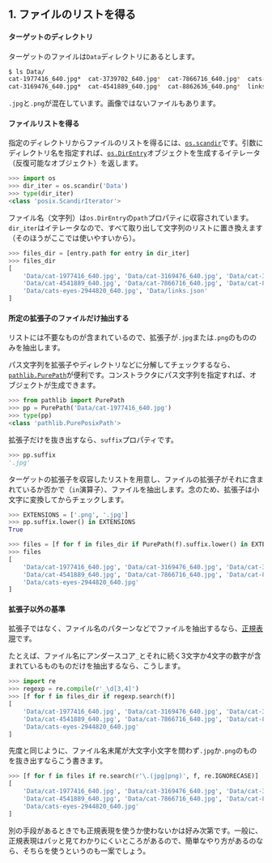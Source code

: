 ## 1. ファイルのリストを得る

#### ターゲットのディレクトリ

ターゲットのファイルは`Data`ディレクトリにあるとします。

```bash
$ ls Data/
cat-1977416_640.jpg*  cat-3739702_640.jpg*  cat-7866716_640.jpg*  cats-eyes-2944820_640.jpg*
cat-3169476_640.jpg*  cat-4541889_640.jpg*  cat-8862636_640.png*  links.json*
```

`.jpg`と`.png`が混在しています。画像ではないファイルもあります。


#### ファイルリストを得る

指定のディレクトリからファイルのリストを得るには、[`os.scandir`](https://docs.python.org/ja/3/library/os.html#os.scandir)です。引数にディレクトリ名を指定すれば、[`os.DirEntry`](https://docs.python.org/ja/3/library/os.html#os.DirEntry)オブジェクトを生成するイテレータ（反復可能なオブジェクト）を返します。

```python
>>> import os
>>> dir_iter = os.scandir('Data')
>>> type(dir_iter)
<class 'posix.ScandirIterator'>
```

ファイル名（文字列）は`os.DirEntry`の`path`プロパティに収容されています。`dir_iter`はイテレータなので、すべて取り出して文字列のリストに置き換えます（そのほうがここでは使いやすいから）。

```python
>>> files_dir = [entry.path for entry in dir_iter]
>>> files_dir
[
    'Data/cat-1977416_640.jpg', 'Data/cat-3169476_640.jpg', 'Data/cat-3739702_640.jpg',
    'Data/cat-4541889_640.jpg', 'Data/cat-7866716_640.jpg', 'Data/cat-8862636_640.png',
    'Data/cats-eyes-2944820_640.jpg', 'Data/links.json'
]
```


#### 所定の拡張子のファイルだけ抽出する

リストには不要なものが含まれているので、拡張子が`.jpg`または`.png`のもののみを抽出します。

パス文字列を拡張子やディレクトリなどに分解してチェックするなら、[`pathlib.PurePath`](https://docs.python.org/ja/3/library/pathlib.html#pathlib.PurePath)が便利です。コンストラクタにパス文字列を指定すれば、オブジェクトが生成できます。

```python
>>> from pathlib import PurePath
>>> pp = PurePath('Data/cat-1977416_640.jpg')
>>> type(pp)
<class 'pathlib.PurePosixPath'>
```

拡張子だけを抜き出すなら、`suffix`プロパティです。

```python
>>> pp.suffix
'.jpg'
```

ターゲットの拡張子を収容したリストを用意し、ファイルの拡張子がそれに含まれているか否かで（`in`演算子）、ファイルを抽出します。念のため、拡張子は小文字に変換してからチェックします。

```python
>>> EXTENSIONS = ['.png', '.jpg']
>>> pp.suffix.lower() in EXTENSIONS
True

>>> files = [f for f in files_dir if PurePath(f).suffix.lower() in EXTENSIONS]
>>> files
[
    'Data/cat-1977416_640.jpg', 'Data/cat-3169476_640.jpg', 'Data/cat-3739702_640.jpg',
    'Data/cat-4541889_640.jpg', 'Data/cat-7866716_640.jpg', 'Data/cat-8862636_640.png',
    'Data/cats-eyes-2944820_640.jpg'
]
```


#### 拡張子以外の基準

拡張子ではなく、ファイル名のパターンなどでファイルを抽出するなら、[正規表現](https://docs.python.org/ja/3/library/re.html)です。

たとえば、ファイル名にアンダースコア`_`とそれに続く3文字か4文字の数字が含まれているものものだけを抽出するなら、こうします。

```python
>>> import re
>>> regexp = re.compile(r'_\d[3,4]')
>>> [f for f in files_dir if regexp.search(f)]
[
    'Data/cat-1977416_640.jpg', 'Data/cat-3169476_640.jpg', 'Data/cat-3739702_640.jpg',
    'Data/cat-4541889_640.jpg', 'Data/cat-7866716_640.jpg', 'Data/cat-8862636_640.png',
    'Data/cats-eyes-2944820_640.jpg'
]
```

先度と同じように、ファイル名末尾が大文字小文字を問わず`.jpg`か`.png`のものを抜き出すならこう書きます。

```python
>>> [f for f in files if re.search(r'\.(jpg|png)', f, re.IGNORECASE)]
[
    'Data/cat-1977416_640.jpg', 'Data/cat-3169476_640.jpg', 'Data/cat-3739702_640.jpg',
    'Data/cat-4541889_640.jpg', 'Data/cat-7866716_640.jpg', 'Data/cat-8862636_640.png',
    'Data/cats-eyes-2944820_640.jpg'
]
```

別の手段があるときでも正規表現を使うか使わないかは好み次第です。一般に、正規表現はパッと見てわかりにくいところがあるので、簡単なやり方があるのなら、そちらを使うというのも一案でしょう。

